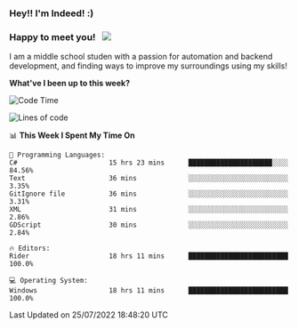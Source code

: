 ### Hey!! I'm Indeed! :) 

### Happy to meet you! &nbsp; ![](https://visitor-badge.glitch.me/badge?page_id=Indeedornot.Indeedornot)

I am a middle school studen with a passion for automation and backend development, and finding ways to improve my surroundings using my skills!

**What've I been up to this week?** 

<!--START_SECTION:waka-->
![Code Time](http://img.shields.io/badge/Code%20Time-0%20secs-blue)

![Lines of code](https://img.shields.io/badge/From%20Hello%20World%20I%27ve%20Written-783%20Thousand%20lines%20of%20code-blue)

📊 **This Week I Spent My Time On** 

```text
💬 Programming Languages: 
C#                       15 hrs 23 mins      █████████████████████░░░░   84.56% 
Text                     36 mins             ░░░░░░░░░░░░░░░░░░░░░░░░░   3.35% 
GitIgnore file           36 mins             ░░░░░░░░░░░░░░░░░░░░░░░░░   3.31% 
XML                      31 mins             ░░░░░░░░░░░░░░░░░░░░░░░░░   2.86% 
GDScript                 30 mins             ░░░░░░░░░░░░░░░░░░░░░░░░░   2.84%

🔥 Editors: 
Rider                    18 hrs 11 mins      █████████████████████████   100.0%

💻 Operating System: 
Windows                  18 hrs 11 mins      █████████████████████████   100.0%

```


 Last Updated on 25/07/2022 18:48:20 UTC
<!--END_SECTION:waka-->
